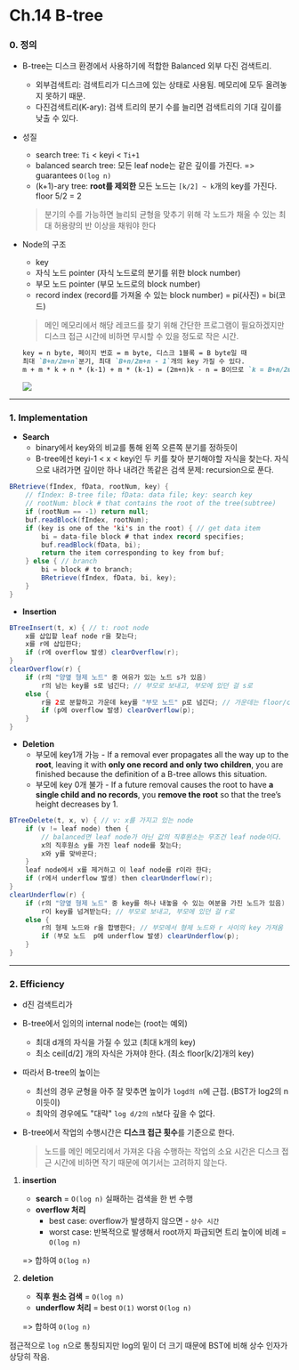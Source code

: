 # Ch.14 B-tree

### 0. 정의

- B-tree는 디스크 환경에서 사용하기에 적합한 Balanced 외부 다진 검색트리.

  - 외부검색트리: 검색트리가 디스크에 있는 상태로 사용됨. 메모리에 모두 올려놓지 못하기 때문.
  - 다진검색트리(K-ary): 검색 트리의 분기 수를 늘리면 검색트리의 기대 깊이를 낮출 수 있다.

- 성질

  - search tree:  `Ti` < keyi < `Ti+1`
  - balanced search tree: 모든 leaf node는 같은 깊이를 가진다. => guarantees `O(log n)` 
  - (k+1)-ary tree: **root를 제외한** 모든 노드는 `[k/2] ~ k`개의 key를 가진다. floor 5/2 = 2

  > 분기의 수를 가능하면 늘리되 균형을 맞추기 위해 각 노드가 채울 수 있는 최대 허용량의 반 이상을 채워야 한다

- Node의 구조

  - key
  - 자식 노드 pointer (자식 노드로의 분기를 위한 block number)
  - 부모 노드 pointer (부모 노드로의 block number)
  - record index (record를 가져올 수 있는 block number) = pi(사진) = bi(코드)

  > 메인 메모리에서 해당 레코드를 찾기 위해 간단한 프로그램이 필요하겠지만 디스크 접근 시간에 비하면 무시할 수 있을 정도로 작은 시간.

  ```markdown
  key = n byte, 페이지 번호 = m byte, 디스크 1블록 = B byte일 때 
  최대 `B+n/2m+n`분기, 최대 `B+n/2m+n - 1`개의 key 가질 수 있다.
  m + m * k + n * (k-1) + m * (k-1) = (2m+n)k - n = B이므로 `k = B+n/2m+n`
  ```

  ![](/Users/mac/Pictures/node.png)

---

### 1. Implementation

- **Search**
  - binary에서 key와의 비교를 통해 왼쪽 오른쪽 분기를 정하듯이
  - B-tree에선 keyi-1 < x < keyi인 두 키를 찾아 분기해야할 자식을 찾는다.
    자식으로 내려가면 깊이만 하나 내려간 똑같은 검색 문제: recursion으로 푼다.

```java
BRetrieve(fIndex, fData, rootNum, key) {
    // fIndex: B-tree file; fData: data file; key: search key
    // rootNum: block # that contains the root of the tree(subtree)
    if (rootNum == -1) return null;
    buf.readBlock(fIndex, rootNum);
    if (key is one of the 'ki's in the root) { // get data item
        bi = data-file block # that index record specifies;
        buf.readBlock(fData, bi);
        return the item corresponding to key from buf;
    } else { // branch
        bi = block # to branch;
        BRetrieve(fIndex, fData, bi, key);
    }
}
```

- **Insertion**

```java
BTreeInsert(t, x) { // t: root node
    x를 삽입할 leaf node r을 찾는다;
    x를 r에 삽입한다;
    if (r에 overflow 발생) clearOverflow(r);
}
clearOverflow(r) {
    if (r의 "양옆 형제 노드" 중 여유가 있는 노드 s가 있음) 
        r의 남는 key를 s로 넘긴다; // 부모로 보내고, 부모에 있던 걸 s로
    else {
        r을 2로 분할하고 가운데 key를 "부모 노드" p로 넘긴다; // 가운데는 floor/ceil
        if (p에 overflow 발생) clearOverflow(p);
    }
}
```

- **Deletion**
  - 부모에 key1개 가능 - If a removal ever propagates all the way up to the **root**, leaving it with **only one record and only two children**, you are finished because the definition of a B-tree allows this situation. 
  - 부모에 key 0개 불가 - If a future removal causes the root to have **a single child and no records**, you **remove the root** so that the tree’s height decreases by 1.

```java
BTreeDelete(t, x, v) { // v: x를 가지고 있는 node
    if (v != leaf node) then { 
        // balanced면 leaf node가 아닌 값의 직후원소는 무조건 leaf node이다.
        x의 직후원소 y를 가진 leaf node를 찾는다; 
        x와 y를 맞바꾼다;
    }
    leaf node에서 x를 제거하고 이 leaf node를 r이라 한다; 
    if (r에서 underflow 발생) then clearUnderflow(r); 
}
clearUnderflow(r) {
    if (r의 "양옆 형제 노드" 중 key를 하나 내놓을 수 있는 여분을 가진 노드가 있음) 
        r이 key를 넘겨받는다; // 부모로 보내고, 부모에 있던 걸 r로
    else { 
        r의 형제 노드와 r을 합병한다; // 부모에서 형제 노드와 r 사이의 key 가져옴
        if (부모 노드  p에 underflow 발생) clearUnderflow(p);
    }
}
```

---

### 2. Efficiency

- d진 검색트리가 

- B-tree에서 임의의 internal node는 (root는 예외)

  - 최대 d개의 자식을 가질 수 있고 (최대 k개의 key)
  - 최소 ceil[d/2] 개의 자식은 가져야 한다. (최소 floor[k/2]개의 key)

- 따라서 B-tree의 높이는

  - 최선의 경우 균형을 아주 잘 맞추면 높이가 `logd의 n`에 근접. (BST가 log2의 n이듯이)
  - 최악의 경우에도 "대략" `log d/2의 n`보다 깊을 수 없다.

- B-tree에서 작업의 수행시간은 **디스크 접근 횟수**를 기준으로 한다.

  > 노드를 메인 메모리에서 가져온 다음 수행하는 작업의 소요 시간은 디스크 접근 시간에 비하면 작기 때문에 여기서는 고려하지 않는다.

1. **insertion**

   - **search** = `O(log n)` 실패하는 검색을 한 번 수행
   - **overflow 처리** 
     - best case: overflow가 발생하지 않으면 - `상수 시간`
     - worst case: 반복적으로 발생해서 root까지 파급되면 트리 높이에 비례 = `O(log n)`

   => 합하여 `O(log n)`

2. **deletion**

   - **직후 원소 검색** = `O(log n)`
   - **underflow 처리** = best `O(1)`  worst `O(log n)`

   => 합하여 `O(log n)`

점근적으로 `log n`으로 통칭되지만 log의 밑이 더 크기 때문에 BST에 비해 상수 인자가 상당히 작음.
